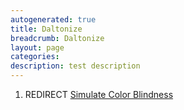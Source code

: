 ```yaml
---
autogenerated: true
title: Daltonize
breadcrumb: Daltonize
layout: page
categories: 
description: test description
---
```


1.  REDIRECT [Simulate Color Blindness](Simulate_Color_Blindness)
